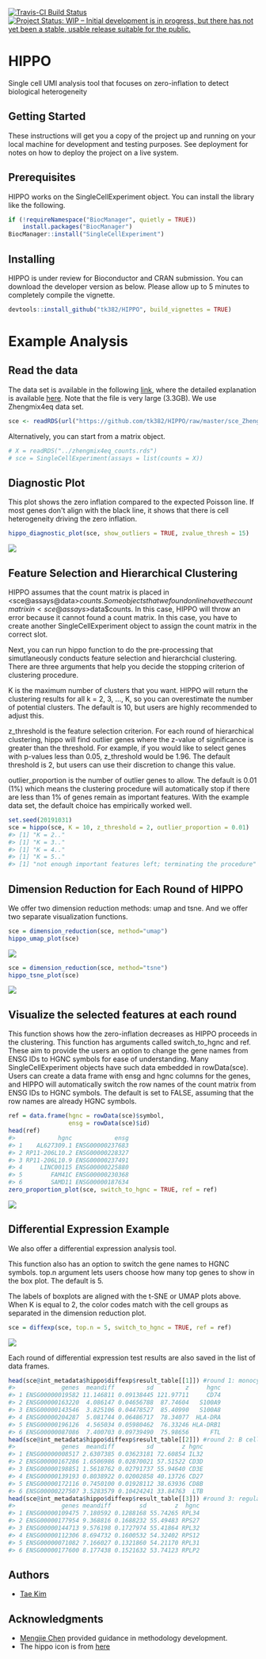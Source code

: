 
[![Travis-CI Build Status](https://travis-ci.com/tk382/HIPPO.svg?branch=master)](https://travis-ci.org/tk382/HIPPO)
[![Project Status: WIP – Initial development is in progress, but there has not yet been a stable, usable release suitable for the public.](https://www.repostatus.org/badges/latest/wip.svg)](https://www.repostatus.org/#wip)
<!-- README.md is generated from README.Rmd. Please edit that file -->
HIPPO
=====

Single cell UMI analysis tool that focuses on zero-inflation to detect biological heterogeneity

Getting Started
---------------

These instructions will get you a copy of the project up and running on your local machine for development and testing purposes. See deployment for notes on how to deploy the project on a live system.

Prerequisites
-------------

HIPPO works on the SingleCellExperiment object. You can install the library like the following.

``` r
if (!requireNamespace("BiocManager", quietly = TRUE))
    install.packages("BiocManager")
BiocManager::install("SingleCellExperiment")
```

Installing
----------

HIPPO is under review for Bioconductor and CRAN submission. You can download the developer version as below. Please allow up to 5 minutes to completely compile the vignette.

``` r
devtools::install_github("tk382/HIPPO", build_vignettes = TRUE)
```

Example Analysis
================

Read the data
-------------

The data set is available in the following [link](http://imlspenticton.uzh.ch/robinson_lab/DuoClustering2018/DuoClustering2018.tar.gz), where the detailed explanation is available [here](https://github.com/markrobinsonuzh/scRNAseq_clustering_comparison). Note that the file is very large (3.3GB). We use Zhengmix4eq data set.

``` r
sce <- readRDS(url("https://github.com/tk382/HIPPO/raw/master/sce_Zhengmix4eq.rds","rb"))
```

Alternatively, you can start from a matrix object.

``` r
# X = readRDS("../zhengmix4eq_counts.rds")
# sce = SingleCellExperiment(assays = list(counts = X))
```

Diagnostic Plot
---------------

This plot shows the zero inflation compared to the expected Poisson line. If most genes don't align with the black line, it shows that there is cell heterogeneity driving the zero inflation.

``` r
hippo_diagnostic_plot(sce, show_outliers = TRUE, zvalue_thresh = 15)
```

![](README_files/figure-markdown_github/diagnostic-1.png)

Feature Selection and Hierarchical Clustering
---------------------------------------------

HIPPO assumes that the count matrix is placed in <sce@assays@data>$counts. Some objects that we found online have the count matrix in <sce@assays>$data$counts. In this case, HIPPO will throw an error because it cannot found a count matrix. In this case, you have to create another SingleCellExperiment object to assign the count matrix in the correct slot.

Next, you can run hippo function to do the pre-processing that simutlaneously conducts feature selection and hierarchcial clustering. There are three arguments that help you decide the stopping criterion of clustering procedure.

K is the maximum number of clusters that you want. HIPPO will return the clustering results for all k = 2, 3, ..., K, so you can overestimate the number of potential clusters. The default is 10, but users are highly recommended to adjust this.

z\_threshold is the feature selection criterion. For each round of hierarchical clustering, hippo will find outlier genes where the z-value of significance is greater than the threshold. For example, if you would like to select genes with p-values less than 0.05, z\_threshold would be 1.96. The default threshold is 2, but users can use their discretion to change this value.

outlier\_proportion is the number of outlier genes to allow. The default is 0.01 (1%) which means the clustering procedure will automatically stop if there are less than 1% of genes remain as important features. With the example data set, the default choice has empirically worked well.

``` r
set.seed(20191031)
sce = hippo(sce, K = 10, z_threshold = 2, outlier_proportion = 0.01)
#> [1] "K = 2.."
#> [1] "K = 3.."
#> [1] "K = 4.."
#> [1] "K = 5.."
#> [1] "not enough important features left; terminating the procedure"
```

Dimension Reduction for Each Round of HIPPO
-------------------------------------------

We offer two dimension reduction methods: umap and tsne. And we offer two separate visualization functions.

``` r
sce = dimension_reduction(sce, method="umap")
hippo_umap_plot(sce)
```

![](README_files/figure-markdown_github/umap-1.png)

``` r
sce = dimension_reduction(sce, method="tsne")
hippo_tsne_plot(sce)
```

![](README_files/figure-markdown_github/tsne-1.png)

Visualize the selected features at each round
---------------------------------------------

This function shows how the zero-inflation decreases as HIPPO proceeds in the clustering. This function has arguments called switch\_to\_hgnc and ref. These aim to provide the users an option to change the gene names from ENSG IDs to HGNC symbols for ease of understanding. Many SingleCellExperiment objects have such data embedded in rowData(sce). Users can create a data frame with ensg and hgnc columns for the genes, and HIPPO will automatically switch the row names of the count matrix from ENSG IDs to HGNC symbols. The default is set to FALSE, assuming that the row names are already HGNC symbols.

``` r
ref = data.frame(hgnc = rowData(sce)$symbol,
                 ensg = rowData(sce)$id)
head(ref)
#>            hgnc            ensg
#> 1    AL627309.1 ENSG00000237683
#> 2 RP11-206L10.2 ENSG00000228327
#> 3 RP11-206L10.9 ENSG00000237491
#> 4     LINC00115 ENSG00000225880
#> 5        FAM41C ENSG00000230368
#> 6        SAMD11 ENSG00000187634
zero_proportion_plot(sce, switch_to_hgnc = TRUE, ref = ref)
```

![](README_files/figure-markdown_github/featureselection-1.png)

Differential Expression Example
-------------------------------

We also offer a differential expression analysis tool.

This function also has an option to switch the gene names to HGNC symbols. top.n argument lets users choose how many top genes to show in the box plot. The default is 5.

The labels of boxplots are aligned with the t-SNE or UMAP plots above. When K is equal to 2, the color codes match with the cell groups as separated in the dimension reduction plot.

``` r
sce = diffexp(sce, top.n = 5, switch_to_hgnc = TRUE, ref = ref)
```

![](README_files/figure-markdown_github/diffexp-1.png)

Each round of differential expression test results are also saved in the list of data frames.

``` r
head(sce@int_metadata$hippo$diffexp$result_table[[1]]) #round 1: monocytes
#>             genes  meandiff         sd         z     hgnc
#> 1 ENSG00000019582 11.146811 0.09138445 121.97711     CD74
#> 2 ENSG00000163220  4.086147 0.04656788  87.74604   S100A9
#> 3 ENSG00000143546  3.825106 0.04478527  85.40990   S100A8
#> 4 ENSG00000204287  5.081744 0.06486717  78.34077  HLA-DRA
#> 5 ENSG00000196126  4.565034 0.05980462  76.33246 HLA-DRB1
#> 6 ENSG00000087086  7.400703 0.09739490  75.98656      FTL
head(sce@int_metadata$hippo$diffexp$result_table[[2]]) #round 2: B cells
#>             genes  meandiff         sd        z hgnc
#> 1 ENSG00000008517 2.6307385 0.03623181 72.60854 IL32
#> 2 ENSG00000167286 1.6506986 0.02870021 57.51522 CD3D
#> 3 ENSG00000198851 1.5618762 0.02791737 55.94640 CD3E
#> 4 ENSG00000139193 0.8038922 0.02002858 40.13726 CD27
#> 5 ENSG00000172116 0.7450100 0.01928112 38.63936 CD8B
#> 6 ENSG00000227507 3.5283579 0.10424241 33.84763  LTB
head(sce@int_metadata$hippo$diffexp$result_table[[3]]) #round 3: regulatory T cells
#>             genes meandiff        sd        z  hgnc
#> 1 ENSG00000109475 7.180592 0.1288168 55.74265 RPL34
#> 2 ENSG00000177954 9.368816 0.1688232 55.49483 RPS27
#> 3 ENSG00000144713 9.576198 0.1727974 55.41864 RPL32
#> 4 ENSG00000112306 8.694732 0.1600532 54.32402 RPS12
#> 5 ENSG00000071082 7.166027 0.1321860 54.21170 RPL31
#> 6 ENSG00000177600 8.177438 0.1521632 53.74123 RPLP2
```

Authors
-------

-   [Tae Kim](https://github.com/tk382)

Acknowledgments
---------------

-   [Mengjie Chen](http://www.mengjiechen.com) provided guidance in methodology development.
-   The hippo icon is from [here](https://www.needpix.com/photo/178308/hippo-head-cartoon-cute-grey-zoo-wildlife)
